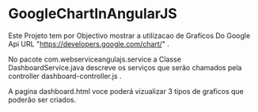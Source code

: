 # GoogleChartInAngularJS

Este Projeto tem por Objectivo mostrar a utilizacao de Graficos Do Google Api URL "https://developers.google.com/chart/" . 


No pacote com.webserviceangulajs.service a Classe DashboardService.java descreve os serviços que serão chamados pela controller dashboard-controller.js . 

A pagina dashboard.html voce poderá vizualizar 3 tipos de graficos que poderão ser criados. 
